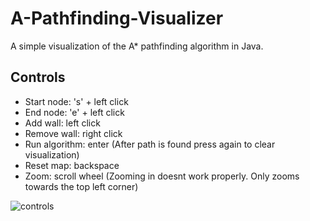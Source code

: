 # A-Pathfinding-Visualizer

A simple visualization of the A* pathfinding algorithm in Java.
 
## Controls
 -  Start node: 's' + left click
 -  End node: 'e' + left click
 -  Add wall: left click
 -  Remove wall: right click
 -  Run algorithm: enter (After path is found press again to clear visualization)
 -  Reset map: backspace
 -  Zoom: scroll wheel (Zooming in doesnt work properly. Only zooms towards the top left corner)
   
 ![controls](https://github.com/user-attachments/assets/55662e44-26df-459d-b232-cc3fb184fd6a)

